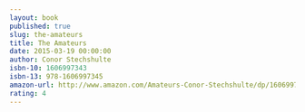 ```yaml
---
layout: book
published: true
slug: the-amateurs
title: The Amateurs
date: 2015-03-19 00:00:00
author: Conor Stechshulte
isbn-10: 1606997343
isbn-13: 978-1606997345
amazon-url: http://www.amazon.com/Amateurs-Conor-Stechshulte/dp/1606997343/ref=sr_1_3?s=books&ie=UTF8&qid=1434745485&sr=1-3&keywords=the+amateurs
rating: 4
---
```

